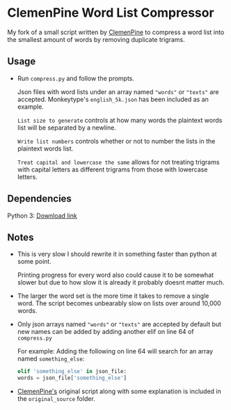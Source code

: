 # ClemenPine Word List Compressor

My fork of a small script written by [ClemenPine](https://github.com/ClemenPine) to compress a word list into the smallest amount of words by removing duplicate trigrams.

## Usage

- Run `compress.py` and follow the prompts.

    Json files with word lists under an array named `"words"` or `"texts"` are accepted. Monkeytype's `english_5k.json` has been included as an example.

    `List size to generate` controls at how many words the plaintext words list will be separated by a newline.

    `Write list numbers` controls whether or not to number the lists in the plaintext words list.

    `Treat capital and lowercase the same` allows for not treating trigrams with capital letters as different trigrams from those with lowercase letters.

## Dependencies

Python 3: [Download link](https://www.python.org/downloads/)

## Notes

- This is very slow I should rewrite it in something faster than python at some point. 

    Printing progress for every word also could cause it to be somewhat slower but due to how slow it is already it probably doesnt matter much.

- The larger the word set is the more time it takes to remove a single word. The script becomes unbearably slow on lists over around 10,000 words.

- Only json arrays named `"words"` or `"texts"` are accepted by default but new names can be added by adding another elif on line 64 of `compress.py`

    For example: Adding the following on line 64 will search for an array named `something_else`:
    ```python
    elif 'something_else' in json_file:
    words = json_file['something_else']
    ```

- [ClemenPine's](https://github.com/ClemenPine) original script along with some explanation is included in the `original_source` folder.